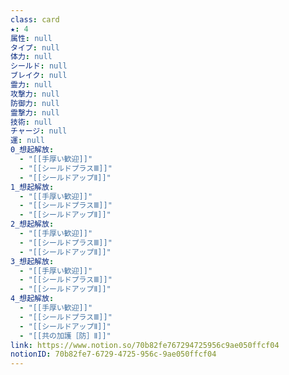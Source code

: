 ```yaml
---
class: card
★: 4
属性: null
タイプ: null
体力: null
シールド: null
ブレイク: null
霊力: null
攻撃力: null
防御力: null
霊撃力: null
技術: null
チャージ: null
運: null
0_想起解放:
  - "[[手厚い歓迎]]"
  - "[[シールドプラスⅢ]]"
  - "[[シールドアップⅡ]]"
1_想起解放:
  - "[[手厚い歓迎]]"
  - "[[シールドプラスⅢ]]"
  - "[[シールドアップⅡ]]"
2_想起解放:
  - "[[手厚い歓迎]]"
  - "[[シールドプラスⅢ]]"
  - "[[シールドアップⅡ]]"
3_想起解放:
  - "[[手厚い歓迎]]"
  - "[[シールドプラスⅢ]]"
  - "[[シールドアップⅡ]]"
4_想起解放:
  - "[[手厚い歓迎]]"
  - "[[シールドプラスⅢ]]"
  - "[[シールドアップⅡ]]"
  - "[[共の加護［防］Ⅱ]]"
link: https://www.notion.so/70b82fe767294725956c9ae050ffcf04
notionID: 70b82fe7-6729-4725-956c-9ae050ffcf04
---
```

